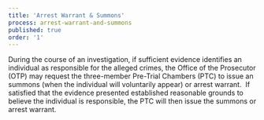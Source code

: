 ```yaml
---
title: 'Arrest Warrant & Summons'
process: arrest-warrant-and-summons
published: true
order: '1'
---
```



During the course of an investigation, if sufficient evidence identifies an individual as responsible for the alleged crimes, the Office of the Prosecutor (OTP) may request the three-member Pre-Trial Chambers (PTC) to issue an summons (when the individual will voluntarily appear) or arrest warrant.&nbsp; If satisfied that the evidence presented established reasonable grounds to believe the individual is responsible, the PTC will then issue the summons or arrest warrant. &nbsp;